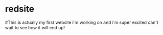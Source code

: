 # redsite
#This is actually my first website i'm working on and i'm super excited can't wait to see how it will end up!
